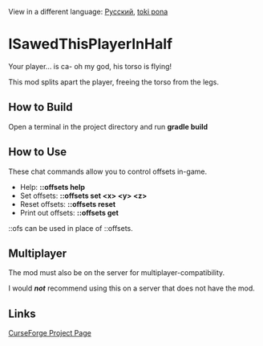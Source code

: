 View in a different language: [Русский](../master/README.ru-RU.md "Смотреть на русском"), [toki pona](../master/README.tok.md "lukin kepeken toki pona")


# ISawedThisPlayerInHalf
Your player... is ca- oh my god, his torso is flying!

This mod splits apart the player, freeing the torso from the legs.


## How to Build
Open a terminal in the project directory and run **gradle build**

  
## How to Use
These chat commands allow you to control offsets in-game.

* Help: **::offsets help**
* Set offsets: **::offsets set \<x> \<y> \<z>**
* Reset offsets: **::offsets reset**
* Print out offsets: **::offsets get**

::ofs can be used in place of ::offsets.


## Multiplayer
The mod must also be on the server for multiplayer-compatibility.

I would **_not_** recommend using this on a server that does not have the mod.


## Links
[CurseForge Project Page](https://www.curseforge.com/minecraft/mc-mods/i-sawed-this-player-in-half "I Sawed This Player In Half! Project Page on CurseForge")
